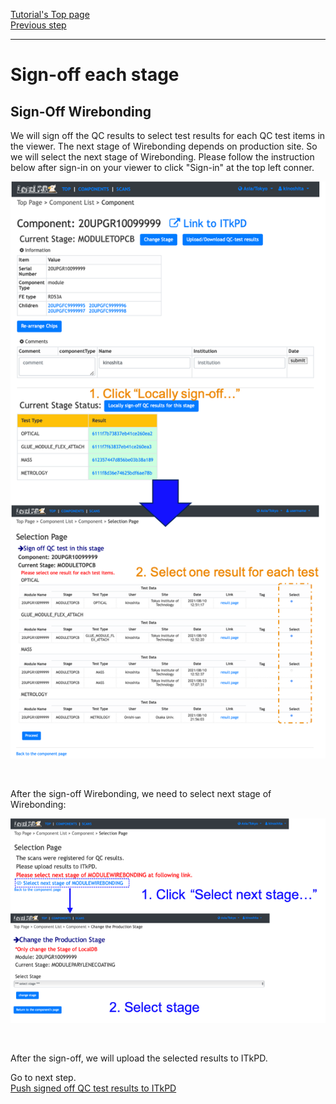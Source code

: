 [Tutorial's Top page](flow.md)<br>
[Previous step](upload_resultwire.md)<br>
<hr>

# Sign-off each stage

## Sign-Off Wirebonding

We will sign off the QC results to select test results for each QC test items in the viewer.
The next stage of Wirebonding depends on production site. So we will select the next stage of Wirebonding.
Please follow the instruction below after sign-in on your viewer to click "Sign-in" at the top left conner.

![demo scan](../images/qc-flow/sign_off_results.png)

<br>

After the sign-off Wirebonding, we need to select next stage of Wirebonding:

![next wire](../images/qc-flow/next_wirebonding.png)

<br>

After the sign-off, we will upload the selected results to ITkPD.

Go to next step.<br>
[Push signed off QC test results to ITkPD](upload_itkpdwire.md)<br>
